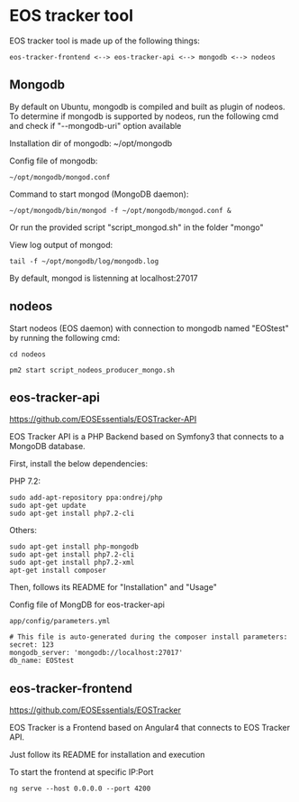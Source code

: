 # EOS tracker tool

EOS tracker tool is made up of the following things:

    eos-tracker-frontend <--> eos-tracker-api <--> mongodb <--> nodeos

## Mongodb

By default on Ubuntu, mongodb is compiled and built as plugin of nodeos.
To determine if mongodb is supported by nodeos, run the following cmd and
check if "--mongodb-uri" option available

Installation dir of mongodb:
    ~/opt/mongodb

Config file of mongodb:

    ~/opt/mongodb/mongod.conf

Command to start mongod (MongoDB daemon):

    ~/opt/mongodb/bin/mongod -f ~/opt/mongodb/mongod.conf &


Or run the provided script "script_mongod.sh" in the folder "mongo"

View log output of mongod:

    tail -f ~/opt/mongodb/log/mongodb.log

By default, mongod is listenning at localhost:27017

## nodeos

Start nodeos (EOS daemon) with connection to mongodb named "EOStest"
by running the following cmd:

    cd nodeos

    pm2 start script_nodeos_producer_mongo.sh

## eos-tracker-api

https://github.com/EOSEssentials/EOSTracker-API

EOS Tracker API is a PHP Backend based on Symfony3 that connects to a MongoDB database.

First, install the below dependencies:

PHP 7.2:

    sudo add-apt-repository ppa:ondrej/php
    sudo apt-get update
    sudo apt-get install php7.2-cli

Others:

    sudo apt-get install php-mongodb
    sudo apt-get install php7.2-cli
    sudo apt-get install php7.2-xml
    apt-get install composer

Then, follows its README for "Installation" and "Usage"

Config file of MongDB for eos-tracker-api

    app/config/parameters.yml

    # This file is auto-generated during the composer install parameters:
    secret: 123
    mongodb_server: 'mongodb://localhost:27017'
    db_name: EOStest


## eos-tracker-frontend

https://github.com/EOSEssentials/EOSTracker

EOS Tracker is a Frontend based on Angular4 that connects to EOS Tracker API.

Just follow its README for installation and execution

To start the frontend at specific IP:Port

    ng serve --host 0.0.0.0 --port 4200
